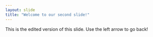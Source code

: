```yaml
---
layout: slide
title: "Welcome to our second slide!"
---
```

This is the edited version of this slide.
Use the left arrow to go back!
